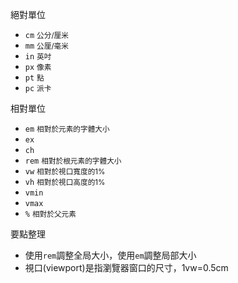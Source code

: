 絕對單位
- `cm` <small>公分/厘米</small>
- `mm` <small>公厘/毫米</small>
- `in` <small>英吋</small>
- `px` <small>像素</small>
- `pt` <small>點</small>
- `pc` <small>派卡</small>

相對單位
- `em` <small>相對於元素的字體大小</small>
- `ex`
- `ch`
- `rem` <small>相對於根元素的字體大小</small>
- `vw` <small>相對於視口寬度的1%</small>
- `vh` <small>相對於視口高度的1%</small>
- `vmin`
- `vmax`
- `%` <small>相對於父元素</small>

要點整理
- 使用`rem`調整全局大小，使用`em`調整局部大小
- 視口(viewport)是指瀏覽器窗口的尺寸，1vw=0.5cm